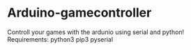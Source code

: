 # Arduino-gamecontroller
Controll your games with the ardunio using serial and python!
Requirements:
python3
pip3
pyserial
